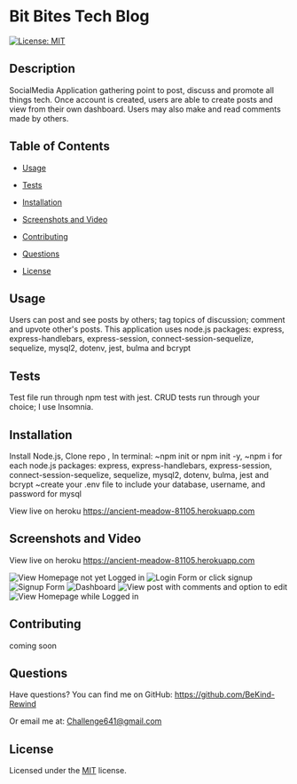 # Bit Bites Tech Blog

[![License: MIT](https://img.shields.io/badge/License-MIT-yellow.svg)](https://choosealicense.com/licenses/mit/)

## Description
SocialMedia Application gathering point to post, discuss and promote all things tech. Once account is created, users are able to create posts and view from their own dashboard. Users may also make and read comments made by others.

## Table of Contents
  - [Usage](#usage)
  - [Tests](#tests)
  - [Installation](#installation)
  - [Screenshots and Video](#screenshots_video)
  - [Contributing](#contributing)
  - [Questions](#questions)

  - [License](#license)
      


## Usage
Users can post and see posts by others; tag topics of discussion; comment and upvote other's posts. This application uses node.js packages: express, express-handlebars, express-session, connect-session-sequelize, sequelize, mysql2, dotenv, jest, bulma and bcrypt



## Tests
Test file run through npm test with jest. CRUD tests run through your choice; I use Insomnia.



## Installation
Install Node.js, Clone repo , 
In terminal: 
  ~npm init or npm init -y,
  ~npm i <package name> for each node.js packages: express, express-handlebars, express-session, connect-session-sequelize, sequelize, mysql2, dotenv, bulma, jest and bcrypt
  ~create your .env file to include your database, username, and password for mysql

View live on heroku
https://ancient-meadow-81105.herokuapp.com


## Screenshots and Video
View live on heroku
https://ancient-meadow-81105.herokuapp.com

![View Homepage not yet Logged in](./images/screenshot01.png)
![Login Form or click signup](./images/screenshot02.png)
![Signup Form](./images/screenshot03.png)
![Dashboard](./images/screenshot04.png)
![View post with comments and option to edit](./images/screenshot05.png)
![View Homepage while Logged in](./images/screenshot06.png)

## Contributing
coming soon



## Questions

Have questions?
You can find me on GitHub:
https://github.com/BeKind-Rewind

Or email me at:
Challenge641@gmail.com


## License

Licensed under the [MIT](https://choosealicense.com/licenses/mit/) license.
    